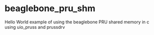 # beaglebone_pru_shm
Hello World example of using the beaglebone PRU shared memory in c using uio_pruss and prussdrv
